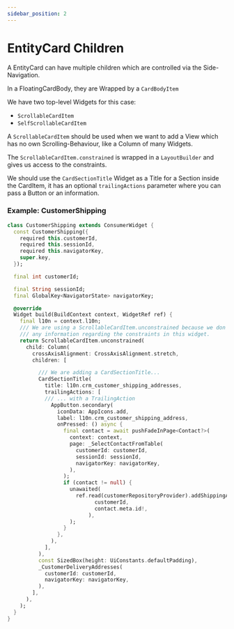 ```yaml
---
sidebar_position: 2
---
```


# EntityCard Children

A EntityCard can have multiple children which are controlled via the Side-Navigation.

In a FloatingCardBody, they are Wrapped by a `CardBodyItem`

We have two top-level Widgets for this case:

- `ScrollableCardItem`
- `SelfScrollableCardItem`

A `ScrollableCardItem` should be used when we want to add a View which has no own Scrolling-Behaviour, like a Column of many Widgets.

The `ScrollableCardItem.constrained` is wrapped in a `LayoutBuilder` and gives us access to the constraints. 

We should use the `CardSectionTitle` Widget as a Title for a Section inside the CardItem, it has an optional `trailingActions` parameter where you can pass a Button or an information.


### Example: CustomerShipping

```dart
class CustomerShipping extends ConsumerWidget {
  const CustomerShipping({
    required this.customerId,
    required this.sessionId,
    required this.navigatorKey,
    super.key,
  });

  final int customerId;

  final String sessionId;
  final GlobalKey<NavigatorState> navigatorKey;

  @override
  Widget build(BuildContext context, WidgetRef ref) {
    final l10n = context.l10n;
    /// We are using a ScrollableCardItem.unconstrained because we don't need
    /// any information regarding the constraints in this widget.
    return ScrollableCardItem.unconstrained(
      child: Column(
        crossAxisAlignment: CrossAxisAlignment.stretch,
        children: [

          /// We are adding a CardSectionTitle...  
          CardSectionTitle(
            title: l10n.crm_customer_shipping_addresses,
            trailingActions: [
            /// ... with a TrailingAction
              AppButton.secondary(
                iconData: AppIcons.add,
                label: l10n.crm_customer_shipping_address,
                onPressed: () async {
                  final contact = await pushFadeInPage<Contact?>(
                    context: context,
                    page: _SelectContactFromTable(
                      customerId: customerId,
                      sessionId: sessionId,
                      navigatorKey: navigatorKey,
                    ),
                  );
                  if (contact != null) {
                    unawaited(
                      ref.read(customerRepositoryProvider).addShippingAddress(
                            customerId,
                            contact.meta.id!,
                          ),
                    );
                  }
                },
              ),
            ],
          ),
          const SizedBox(height: UiConstants.defaultPadding),
          _CustomerDeliveryAddresses(
            customerId: customerId,
            navigatorKey: navigatorKey,
          ),
        ],
      ),
    );
  }
}
```



